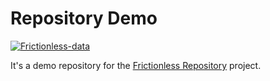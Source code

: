 # Repository Demo

[![Frictionless-data](https://github.com/billgeo/frictionless-ci-demo/actions/workflows/frictionless-data.yaml/badge.svg)](https://repository.frictionlessdata.io/pages/dashboard.html?user=billgeo&repo=frictionless-ci-demo&flow=frictionless-data)

It's a demo repository for the [Frictionless Repository](https://repository.frictionlessdata.io/) project.


